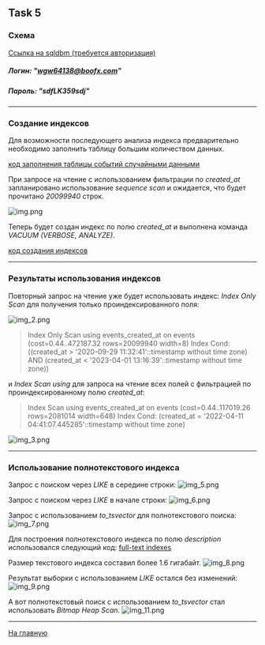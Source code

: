 ## Task 5

### Схема
[Ссылка на sqldbm (требуется авторизация)](https://app.sqldbm.com/MySQL/Edit/p195366/)
##### Логин: "wgw64138@boofx.com"
##### Пароль: "sdfLK359sdj"

---

### Создание индексов

Для возможности последующего анализа индекса предварительно необходимо заполнить таблицу большим количеством данных.

[код заполнения таблицы событий случайными данными](https://github.com/PanovAlexey/database_course/blob/main/docs/tasks/05/fill_event_table.sql)

При запросе на чтение с использованием фильтрации по _created_at_ запланировано использование _sequence scan_ и ожидается,
что будет прочитано _20099940_ строк.

![img.png](05/img.png)

Теперь будет создан индекс по полю _created_at_ и выполнена команда _VACUUM (VERBOSE, ANALYZE)_.

[код создания индексов](https://github.com/PanovAlexey/database_course/blob/main/docs/tasks/05/create_indexes.sql)

---

### Результаты использования индексов

Повторный запрос на чтение уже будет использовать индекс:
_Index Only Scan_ для получения только проиндексированного поля:

![img_2.png](05/img_2.png)

>Index Only Scan using events_created_at on events  (cost=0.44..472187.32 rows=20099940 width=8)
Index Cond: ((created_at > '2020-09-29 11:32:41'::timestamp without time zone) AND (created_at < '2023-04-01 13:16:39'::timestamp without time zone))

и _Index Scan using_ для запроса на чтение всех полей с фильтрацией по проиндексированному полю _created_at_:

>Index Scan using events_created_at on events  (cost=0.44..117019.26 rows=2081014 width=648)
Index Cond: (created_at = '2022-04-11 04:41:07.445285'::timestamp without time zone)

![img_3.png](05/img_3.png)


---

### Использование полнотекстового индекса

Запрос с поиском через _LIKE_ в середине строки:
![img_5.png](05/img_5.png)

Запрос с поиском через _LIKE_ в начале строки:
![img_6.png](05/img_6.png)

Запрос с использованием _to_tsvector_ для полнотекстового поиска:
![img_7.png](05/img_7.png)

Для построения полнотекстового индекса по полю _description_ использовался следующий код:
[full-text indexes](https://github.com/PanovAlexey/database_course/blob/main/docs/tasks/05/text_indexes.sql)

Размер текстового индекса составил более 1.6 гигабайт.
![img_8.png](05/img_8.png)

Результат выборки с использованием _LIKE_ остался без изменений:
![img_9.png](05/img_9.png)

А вот полнотекстовый поиск с использованием _to_tsvector_ стал использовать _Bitmap Heap Scan_.
![img_11.png](05/img_11.png)


---


[На главную](https://github.com/PanovAlexey/database_course/blob/main/README.md)